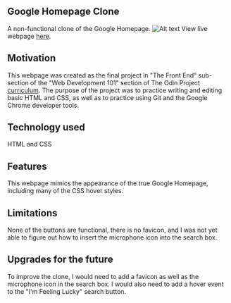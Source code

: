 ## Google Homepage Clone
A non-functional clone of the Google Homepage. 
![Alt text](https://user-images.githubusercontent.com/48365595/56436727-dc360180-62aa-11e9-9b36-5786b0f5d0d6.png)
View live webpage [here](https://annacate.github.io/google-homepage/).

## Motivation
This webpage was created as the final project in "The Front End" sub-section of the "Web Development 101" section of The Odin Project [curriculum](https://www.theodinproject.com/courses/web-development-101). The purpose of the project was to practice writing and editing basic HTML and CSS, as well as to practice using Git and the Google Chrome developer tools.

## Technology used
HTML and CSS

## Features
This webpage mimics the appearance of the true Google Homepage, including many of the CSS hover styles.

## Limitations
None of the buttons are functional, there is no favicon, and I was not yet able to figure out how to insert the microphone icon into the search box.

## Upgrades for the future
To improve the clone, I would need to add a favicon as well as the microphone icon in the search box. I would also need to add a hover event to the "I'm Feeling Lucky" search button. 
